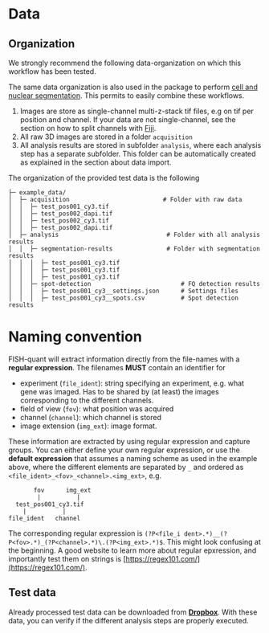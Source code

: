 # Data 

##  Organization

We strongly recommend the following data-organization on which this workflow has been tested. 

The same data organization is also used in the package to perform [cell and nuclear segmentation](https://github.com/fish-quant/segmentation/). This permits to easily combine these workflows.

1. Images are store as single-channel multi-z-stack tif files, e.g on tif per position and channel. If your data are not single-channel, see the section on how to split channels with [Fiji](fiji-split-channels.md).
2. All raw 3D images are stored in a folder `acquisition`
3. All analysis results are stored in subfolder `analysis`, where each analysis step has a separate subfolder. This folder can be automatically created as explained in the section about data import.

The organization of the provided test data is the following

```
├─ example_data/
│  ├─ acquisition                          # Folder with raw data
│  │  ├─ test_pos001_cy3.tif
│  │  ├─ test_pos002_dapi.tif
│  │  ├─ test_pos002_cy3.tif
│  │  ├─ test_pos002_dapi.tif
│  ├─ analysis                              # Folder with all analysis results
│  │  ├─ segmentation-results               # Folder with segmentation results 
│  │  │  ├─ test_pos001_cy3.tif
│  │  │  ├─ test_pos001_cy3.tif
│  │  │  ├─ test_pos001_cy3.tif
│  │  ├─ spot-detection                         # FQ detection results
│  │  │  ├─ test_pos001_cy3__settings.json      # Settings files
│  │  │  ├─ test_pos001_cy3__spots.csv          # Spot detection results 

```

# Naming convention
FISH-quant will extract information directly from the file-names with a **regular expression**. The filenames **MUST** contain an identifier for

* experiment (`file_ident`): string specifying an experiment, e.g. what gene was imaged. Has to be shared by (at least) the images corresponding to the different channels.
* field of view (`fov`): what position was acquired
* channel (`channel`): which channel is stored
* image extension (`img_ext`): image format.

These information are extracted by using regular expression and capture groups. You can either define your own regular expression, or use the **default expression** that assumes a naming scheme as used in the example above, where the different elements are separated by `_` and ordered as `<file_ident>_<fov>_<channel>.<img_ext>`, e.g.

```
       fov      img_ext
        |          |
  test_pos001_cy3.tif
    |          |
file_ident   channel
```

The corresponding regular expression is `(?P<file_i dent>.*)__(?P<fov>.*)_(?P<channel>.*)\.(?P<img_ext>.*)$`.
This might look confusing at the beginning. A good website to learn more about regular epxression, and importantly test them on strings is [https://regex101.com/](https://regex101.com/). 


## Test data
Already processed test data can be downloaded from [**Dropbox**](https://www.dropbox.com/sh/yr1s5olqwkvyx0i/AADH0QQtdNuWWq7z9wgQpLiOa?dl=0). With these data, you can verify if the different analysis steps are properly executed.